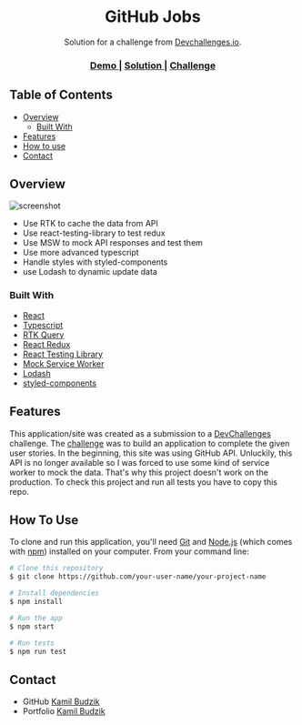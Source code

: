 <!-- Please update value in the {}  -->

<h1 align="center">GitHub Jobs</h1>

<div align="center">
   Solution for a challenge from  <a href="https://devchallenges.io" target="_blank">Devchallenges.io</a>.
</div>

<div align="center">
  <h3>
    <a href="https://donquixotesabo.github.io/Github-Jobs/">
      Demo
    </a>
    <span> | </span>
    <a href="https://github.com/DonquixoteSabo/Github-Jobs">
      Solution
    </a>
    <span> | </span>
    <a href="https://devchallenges.io/challenges/TtUjDt19eIHxNQ4n5jps">
      Challenge
    </a>
  </h3>
</div>

<!-- TABLE OF CONTENTS -->

## Table of Contents

- [Overview](#overview)
  - [Built With](#built-with)
- [Features](#features)
- [How to use](#how-to-use)
- [Contact](#contact)

<!-- OVERVIEW -->

## Overview

![screenshot](https://i.imgur.com/icVPq71.png)

- Use RTK to cache the data from API
- Use react-testing-library to test redux
- Use MSW to mock API responses and test them
- Use more advanced typescript 
- Handle styles with styled-components
- use Lodash to dynamic update data

### Built With

<!-- This section should list any major frameworks that you built your project using. Here are a few examples.-->

- [React](https://reactjs.org/)
- [Typescript](https://www.typescriptlang.org/)
- [RTK Query](https://redux-toolkit.js.org/rtk-query/overview)
- [React Redux](https://react-redux.js.org/)
- [React Testing Library](https://testing-library.com/docs/react-testing-library/intro/)
- [Mock Service Worker](https://mswjs.io/)
- [Lodash](https://lodash.com/)
- [styled-components](https://styled-components.com/)

## Features

<!-- List the features of your application or follow the template. Don't share the figma file here :) -->

This application/site was created as a submission to a [DevChallenges](https://devchallenges.io/challenges) challenge. The [challenge](https://devchallenges.io/challenges/mM1UIenRhK808W8qmLWv) was to build an application to complete the given user stories.
In the beginning, this site was using GitHub API. Unluckily, this API is no longer available so I was forced to use some kind of service worker to mock the data. That's why this project doesn't work on the production.
To check this project and run all tests you have to copy this repo.


## How To Use

<!-- Example: -->

To clone and run this application, you'll need [Git](https://git-scm.com) and [Node.js](https://nodejs.org/en/download/) (which comes with [npm](http://npmjs.com)) installed on your computer. From your command line:

```bash
# Clone this repository
$ git clone https://github.com/your-user-name/your-project-name

# Install dependencies
$ npm install

# Run the app
$ npm start

# Run tests
$ npm run test
```


## Contact

- GitHub [Kamil Budzik](https://github.com/DonquixoteSabo/)
- Portfolio [Kamil Budzik](https://kamil-budzik.com/)
